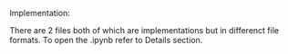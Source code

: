 ﻿Implementation:

There are 2 files both of which are implementations but in differenct file formats. To open the .ipynb refer to Details section.